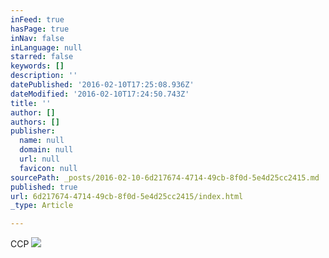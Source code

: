```yaml
---
inFeed: true
hasPage: true
inNav: false
inLanguage: null
starred: false
keywords: []
description: ''
datePublished: '2016-02-10T17:25:08.936Z'
dateModified: '2016-02-10T17:24:50.743Z'
title: ''
author: []
authors: []
publisher:
  name: null
  domain: null
  url: null
  favicon: null
sourcePath: _posts/2016-02-10-6d217674-4714-49cb-8f0d-5e4d25cc2415.md
published: true
url: 6d217674-4714-49cb-8f0d-5e4d25cc2415/index.html
_type: Article

---
```

CCP
![](https://the-grid-user-content.s3-us-west-2.amazonaws.com/3c3dbb86-f07b-4566-89dc-b34e2387250b.jpg)
